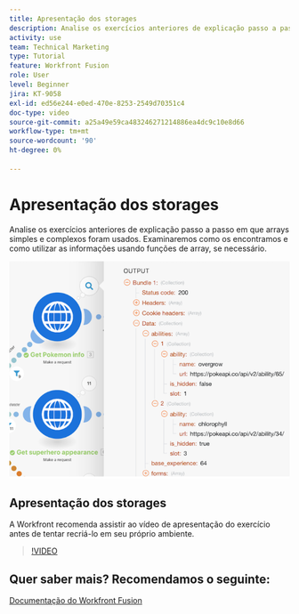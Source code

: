 ```yaml
---
title: Apresentação dos storages
description: Analise os exercícios anteriores de explicação passo a passo em que arrays simples e complexos foram usados em [!DNL Adobe Workfront Fusion].
activity: use
team: Technical Marketing
type: Tutorial
feature: Workfront Fusion
role: User
level: Beginner
jira: KT-9058
exl-id: ed56e244-e0ed-470e-8253-2549d70351c4
doc-type: video
source-git-commit: a25a49e59ca483246271214886ea4dc9c10e8d66
workflow-type: tm+mt
source-wordcount: '90'
ht-degree: 0%

---
```


# Apresentação dos storages

Analise os exercícios anteriores de explicação passo a passo em que arrays simples e complexos foram usados. Examinaremos como os encontramos e como utilizar as informações usando funções de array, se necessário.

![Uma imagem de um cenário do Fusion](assets/final-functional-bits-and-bobs-1.png)

## Apresentação dos storages

A Workfront recomenda assistir ao vídeo de apresentação do exercício antes de tentar recriá-lo em seu próprio ambiente.

>[!VIDEO](https://video.tv.adobe.com/v/335299/?quality=12&learn=on)


## Quer saber mais? Recomendamos o seguinte:

[Documentação do Workfront Fusion](https://experienceleague.adobe.com/docs/workfront/using/adobe-workfront-fusion/workfront-fusion-2.html?lang=en)
